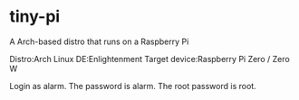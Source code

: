 # tiny-pi
A Arch-based distro that runs on a Raspberry Pi

Distro:Arch Linux
DE:Enlightenment
Target device:Raspberry Pi Zero / Zero W

Login as alarm. The password is alarm.
The root password is root.
